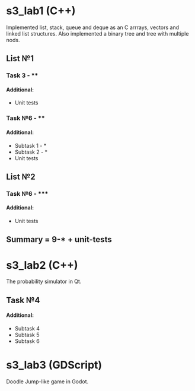 # s3_lab1 (C++)
Implemented list, stack, queue and deque as an C arrrays, vectors and linked list structures. Also implemented a binary tree and tree with multiple nods.
## List №1
### Task 3 - **
#### Additional:
- Unit tests

### Task №6 - **
#### Additional:
- Subtask 1 - *
- Subtask 2 - *
- Unit tests


## List №2
### Task №6 - ***
#### Additional:
- Unit tests

## Summary = 9-* + unit-tests

# s3_lab2 (C++)
The probability simulator in Qt.
## Task №4
#### Additional:
- Subtask 4
- Subtask 5
- Subtask 6

# s3_lab3 (GDScript)
Doodle Jump-like game in Godot.
